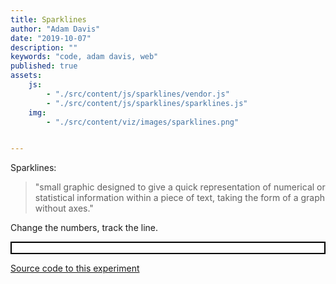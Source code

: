```yaml
---
title: Sparklines
author: "Adam Davis"
date: "2019-10-07"
description: ""
keywords: "code, adam davis, web"
published: true
assets:
    js: 
        - "./src/content/js/sparklines/vendor.js"
        - "./src/content/js/sparklines/sparklines.js"
    img: 
        - "./src/content/viz/images/sparklines.png"


---
```


Sparklines: 

> "small graphic designed to give a quick representation of numerical or statistical information within a piece of text, taking the form of a graph without axes."


Change the numbers, track the line. 

<div id="app" style="border:2px solid #000; padding: 8px; background-color: #fff;"></div>

[Source code to this experiment](https://github.com/admataz/sparklines)
